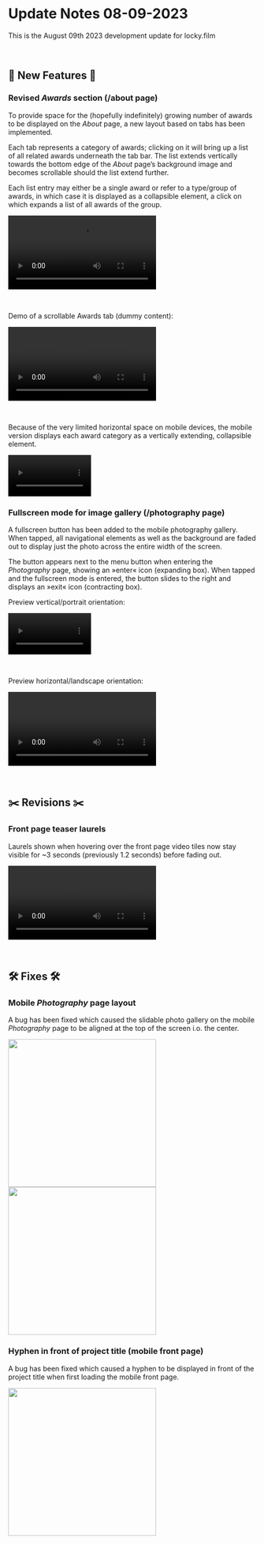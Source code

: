 # Update Notes 08-09-2023

This is the August 09th 2023 development update for locky.film

<br>

## 🚀 New Features 🚀

### Revised *Awards* section (/about page)

To provide space for the (hopefully indefinitely) growing number of awards to be displayed on the *About* page, a new layout based on tabs has been implemented.

Each tab represents a category of awards; clicking on it will bring up a list of all related awards underneath the tab bar. The list extends vertically towards the bottom edge of the *About* page’s background image and becomes scrollable should the list extend further.

Each list entry may either be a single award or refer to a type/group of awards, in which case it is displayed as a collapsible element, a click on which expands a list of all awards of the group.

<video 
  src     ="https://github.com/joh-sch/locky.film-Update-Notes/assets/39758027/6050f103-78ae-41c8-8472-f58ef47e774a" 
  controls="controls" 
  style   ="max-width: 100%;">
</video>

<br>

Demo of a scrollable Awards tab (dummy content):

<video 
  src     ="https://github.com/joh-sch/locky.film-Update-Notes/assets/39758027/fa935ad4-a858-4e20-b88b-153f3adbac0f" 
  controls="controls" 
  style   ="max-width: 100%;">
</video>

<br>

Because of the very limited horizontal space on mobile devices, the mobile version displays each award category as a vertically extending, collapsible element.

<video 
  src     ="https://github.com/joh-sch/locky.film-Update-Notes/assets/39758027/65686657-602b-4026-8a7f-8c01223fb332" 
  controls="controls" 
  style   ="max-width: 33.333%;">
</video>

### Fullscreen mode for image gallery (/photography page)

A fullscreen button has been added to the mobile photography gallery. When tapped, all navigational elements as well as the background are faded out to display just the photo across the entire width of the screen.

The button appears next to the menu button when entering the *Photography* page, showing an »enter« icon (expanding box). When tapped and the fullscreen mode is entered, the button slides to the right and displays an »exit« icon (contracting box).

Preview vertical/portrait orientation:

<video 
  src     ="https://github.com/joh-sch/locky.film-Update-Notes/assets/39758027/0eb6b361-aae6-4aba-bc4b-9d83b72c8508" 
  controls="controls" 
  style   ="max-width: 33.333%;">
</video>

<br>

Preview horizontal/landscape orientation:

<video 
  src     ="https://github.com/joh-sch/locky.film-Update-Notes/assets/39758027/bd8842d4-f9b7-4d87-9ff9-48eaf04108c6" 
  controls="controls" 
  style   ="max-width: 100%;">
</video>

<br>

## ✂️ Revisions ✂️

### Front page teaser laurels

Laurels shown when hovering over the front page video tiles now stay visible for ~3 seconds (previously 1.2 seconds) before fading out.

<video 
  src     ="https://github.com/joh-sch/locky.film-Update-Notes/assets/39758027/9eb09ff8-4d23-4751-a709-fec789c380cf" 
  controls="controls" 
  style   ="max-width: 100%;">
</video>

<br>

## 🛠️ Fixes 🛠️

### Mobile *Photography* page layout

A bug has been fixed which caused the slidable photo gallery on the mobile *Photography* page to be aligned at the top of the screen i.o. the center.

<img src="https://github.com/joh-sch/locky.film-Update-Notes/assets/39758027/46ede1eb-044b-4d21-8a3c-03c4007d5fa7" width="300">
<img src="https://github.com/joh-sch/locky.film-Update-Notes/assets/39758027/3d63c456-7000-43a8-a503-7d6cbdce97ba" width="300">

<br>

### Hyphen in front of project title (mobile front page)

A bug has been fixed which caused a hyphen to be displayed in front of the project title when first loading the mobile front page.

<img src="https://github.com/joh-sch/locky.film-Update-Notes/assets/39758027/382b3f9d-03ad-4d5d-b2aa-ae2a76cf401f" width="300">
